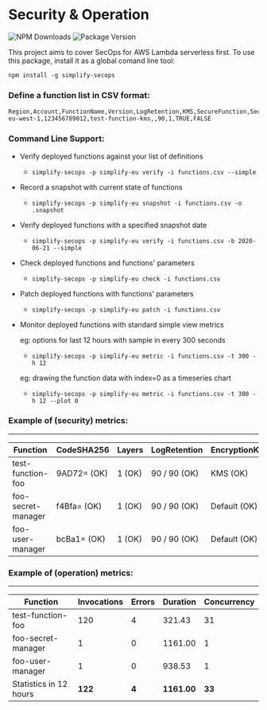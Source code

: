 # Security & Operation

![NPM Downloads](https://img.shields.io/npm/dw/simplify-secops)
![Package Version](https://img.shields.io/github/package-json/v/simplify-framework/security?color=green)

This project aims to cover SecOps for AWS Lambda serverless first. To use this package, install it as a global comand line tool:

`npm install -g simplify-secops`


### Define a function list in CSV format:
```csv
Region,Account,FunctionName,Version,LogRetention,KMS,SecureFunction,SecureLog
eu-west-1,123456789012,test-function-kms,,90,1,TRUE,FALSE
```

### Command Line Support:
- Verify deployed functions against your list of definitions
    + `simplify-secops -p simplify-eu verify -i functions.csv --simple`
- Record a snapshot with current state of functions
    + `simplify-secops -p simplify-eu snapshot -i functions.csv -o .snapshot`
- Verify deployed functions with a specified snapshot date
    + `simplify-secops -p simplify-eu verify -i functions.csv -b 2020-06-21 --simple`
- Check deployed functions and functions' parameters
    + `simplify-secops -p simplify-eu check -i functions.csv`
- Patch deployed functions with functions' parameters
    + `simplify-secops -p simplify-eu patch -i functions.csv`
- Monitor deployed functions with standard simple view metrics
  
  eg: options for last 12 hours with sample in every 300 seconds
    + `simplify-secops -p simplify-eu metric -i functions.csv -t 300 -h 12`
  
  eg: drawing the function data with index=0 as a timeseries chart
    + `simplify-secops -p simplify-eu metric -i functions.csv -t 300 -h 12 --plot 0`

### Example of (security) metrics:

-----------------------------------------------------------------------------------------------------------
|           Function |  CodeSHA256 | Layers | LogRetention | EncryptionKey | SecureFunction |   SecureLog |
|--------------------|-------------|--------|--------------|---------------|----------------|-------------|
|  test-function-foo | 9AD72= (OK) | 1 (OK) | 90 / 90 (OK) |      KMS (OK) |       YES (OK) |     NO (OK) |
| foo-secret-manager | f4Bfa= (OK) | 1 (OK) | 90 / 90 (OK) |  Default (OK) |    YES (PATCH) | YES (PATCH) |
|   foo-user-manager | bcBa1= (OK) | 1 (OK) | 90 / 90 (OK) |  Default (OK) |        NO (OK) |     NO (OK) |


### Example of (operation) metrics:

--------------------------------------------------------------------------------
|                 Function | Invocations |  Errors |    Duration | Concurrency |
|--------------------------|-------------|---------|-------------|-------------|
|        test-function-foo |         120 |       4 |      321.43 |          31 |
|       foo-secret-manager |           1 |       0 |     1161.00 |           1 |
|         foo-user-manager |           1 |       0 |      938.53 |           1 |
|   Statistics in 12 hours |         **122** |       **4** |     **1161.00** |        **33** |

